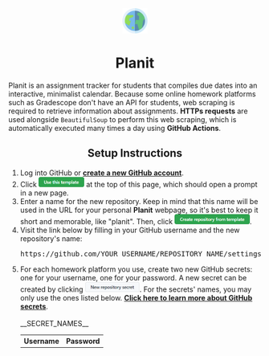 <div align="center">
    <img src="src/resources/planit_logo.png" height="50px" />
    <h1>Planit</h1>
</div>

Planit is an assignment tracker for students that compiles due dates into an interactive, minimalist calendar. Because some online homework platforms such as Gradescope don't have an API for students, web scraping is required to retrieve information about assignments. **HTTPs requests** are used alongside `BeautifulSoup` to perform this web scraping, which is automatically executed many times a day using **GitHub Actions**.

<div align="center">
    <h2>Setup Instructions</h2>
</div>

<ol>
    <li>
        Log into GitHub or <a href="https://github.com/join"><b>create a new GitHub account</b></a>.
    </li>
    <li>
        Click <a href="#"><img src="docs/use_this_template.png" height="20px" /></a> at the top of this page, which should open a prompt in a new page.
    </li>
    <li>
        Enter a name for the new repository. Keep in mind that this name will be used in the URL for your personal <b>Planit</b> webpage, 
        so it's best to keep it short and memorable, like "planit". 
        Then, click <a href="#"><img src="docs/create_repo_from_template.png" height="20px" /></a>.
    </li>
    <li>
        Visit the link below by filling in your GitHub username and the new repository's name:
        <pre>https://github.com/YOUR_USERNAME/REPOSITORY_NAME/settings/secrets/actions</pre>
    </li>
    <li>
        For each homework platform you use, create two new GitHub secrets: one for your username, one for your password. 
        A new secret can be created by clicking <a href="#"><img src="docs/new_repo_secret.png" height="20px" /></a>. 
        For the secrets' names, you may only use the ones listed below. 
        <a href="https://docs.github.com/en/actions/security-guides/encrypted-secrets"><b>Click here to learn more about GitHub secrets</b></a>.
        <br><br>
        <table align="center">
            <tr><th align="center">Username</th><th align="center">Password</th></tr>
            __SECRET_NAMES__
        </table>
    </li>
</ol>
